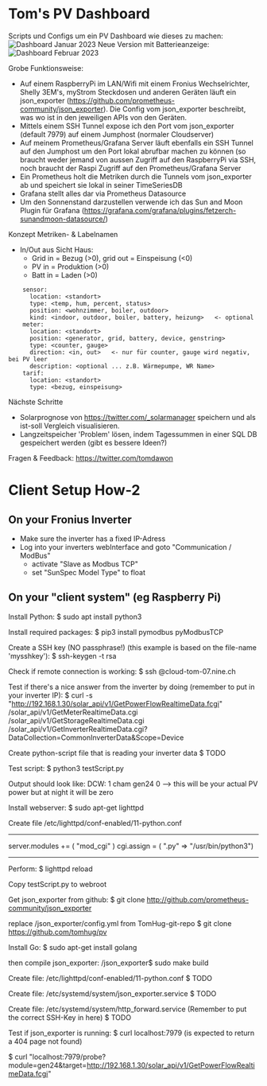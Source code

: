 # Tom's PV Dashboard
Scripts und Configs um ein PV Dashboard wie dieses zu machen:
![Dashboard Januar 2023](https://github.com/thomhug/pv/blob/main/pv%20dashboard%202023-01-13.PNG)
Neue Version mit Batterieanzeige:
![Dashboard Februar 2023](https://github.com/thomhug/pv/blob/main/pv%20dashboard%202023-02-21.jpg)

Grobe Funktionsweise:

- Auf einem RaspberryPi im LAN/Wifi mit einem Fronius Wechselrichter, Shelly 3EM's, myStrom Steckdosen und anderen Geräten läuft ein json_exporter (https://github.com/prometheus-community/json_exporter). Die Config vom json_exporter beschreibt, was wo ist in den jeweiligen APIs von den Geräten.
- Mittels einem SSH Tunnel expose ich den Port vom json_exporter (default 7979) auf einem Jumphost (normaler Cloudserver)
- Auf meinem Prometheus/Grafana Server läuft ebenfalls ein SSH Tunnel auf den Jumphost um den Port lokal abrufbar machen zu können (so braucht weder jemand von aussen Zugriff auf den RaspberryPi via SSH, noch braucht der Raspi Zugriff auf den Prometheus/Grafana Server
- Ein Prometheus holt die Metriken durch die Tunnels vom json_exporter ab und speichert sie lokal in seiner TimeSeriesDB
- Grafana stellt alles dar via Prometheus Datasource
- Um den Sonnenstand darzustellen verwende ich das Sun and Moon Plugin für Grafana (https://grafana.com/grafana/plugins/fetzerch-sunandmoon-datasource/)

Konzept Metriken- & Labelnamen

- In/Out aus Sicht Haus: 
  - Grid in = Bezug (>0), grid out = Einspeisung (<0)
  - PV in = Produktion (>0) 
  - Batt in = Laden (>0)
   
```
    sensor:
      location: <standort>
      type: <temp, hum, percent, status>
      position: <wohnzimmer, boiler, outdoor>
      kind: <indoor, outdoor, boiler, battery, heizung>   <- optional
    meter:
      location: <standort>
      position: <generator, grid, battery, device, genstring> 
      type: <counter, gauge>
      direction: <in, out>   <- nur für counter, gauge wird negativ, bei PV leer
      description: <optional ... z.B. Wärmepumpe, WR Name>
    tarif:
      location: <standort>
      type: <bezug, einspeisung>
```

Nächste Schritte

- Solarprognose von https://twitter.com/_solarmanager speichern und als ist-soll Vergleich visualisieren.
- Langzeitspeicher 'Problem' lösen, indem Tagessummen in einer SQL DB gespeichert werden (gibt es bessere Ideen?)

Fragen & Feedback: https://twitter.com/tomdawon


Client Setup How-2
==================

On your Fronius Inverter
------------------------
- Make sure the inverter has a fixed IP-Adress 
- Log into your inverters webInterface and goto "Communication / ModBus"
  - activate "Slave as Modbus TCP"
  - set "SunSpec Model Type" to float



On your "client system" (eg Raspberry Pi)
-----------------------------------------
Install Python:
$ sudo apt install python3

Install required packages:
$ pip3 install pymodbus pyModbusTCP

Create a SSH key (NO passphrase!) (this example is based on the file-name 'mysshkey'): 
$ ssh-keygen -t rsa

Check if remote connection is working: 
$ ssh <username>@cloud-tom-07.nine.ch

Test if there's a nice answer from the inverter by doing (remember to put in your inverter IP):
$ curl -s "http://192.168.1.30/solar_api/v1/GetPowerFlowRealtimeData.fcgi"
/solar_api/v1/GetMeterRealtimeData.cgi
/solar_api/v1/GetStorageRealtimeData.cgi
/solar_api/v1/GetInverterRealtimeData.cgi?DataCollection=CommonInverterData&Scope=Device

Create python-script file that is reading your inverter data 
$ TODO

Test script:
$ python3 testScript.py

Output should look like:
DCW: 1
cham
gen24
0  --> this will be your actual PV power but at night it will be zero

Install webserver: 
$ sudo apt-get lighttpd

Create file /etc/lighttpd/conf-enabled/11-python.conf
***************
server.modules += ( "mod_cgi" )
cgi.assign = ( ".py" => "/usr/bin/python3")
***************

Perform:
$ lighttpd reload

Copy testScript.py to webroot

Get json_exporter from github:
$ git clone http://github.com/prometheus-community/json_exporter

replace /json_exporter/config.yml from TomHug-git-repo
$ git clone https://github.com/tomhug/pv

Install Go: 
$ sudo apt-get install golang

then compile json_exporter: 
/json_exporter$ sudo make build 


Create file: /etc/lighttpd/conf-enabled/11-python.conf
$ TODO

Create file: /etc/systemd/system/json_exporter.service
$ TODO

Create file: /etc/systemd/system/http_forward.service
(Remember to put the correct SSH-Key in here)
$ TODO

Test if json_exporter is running:
$ curl localhost:7979 (is expected to return a 404 page not found)

$ curl "localhost:7979/probe?module=gen24&target=http://192.168.1.30/solar_api/v1/GetPowerFlowRealtimeData.fcgi"